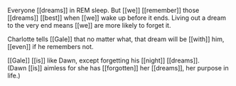 Everyone [[dreams]] in REM sleep. But [[we]] [[remember]] those [[dreams]] [[best]] when [[we]] wake up before it ends. Living out a dream to the very end means [[we]] are more likely to forget it.  
  
Charlotte tells [[Gale]] that no matter what, that dream will be [[with]] him, [[even]] if he remembers not.  
  
[[Gale]] [[is]] like Dawn, except forgetting his [[night]] [[dreams]].  
(Dawn [[is]] aimless for she has [[forgotten]] her [[dreams]], her purpose in life.)